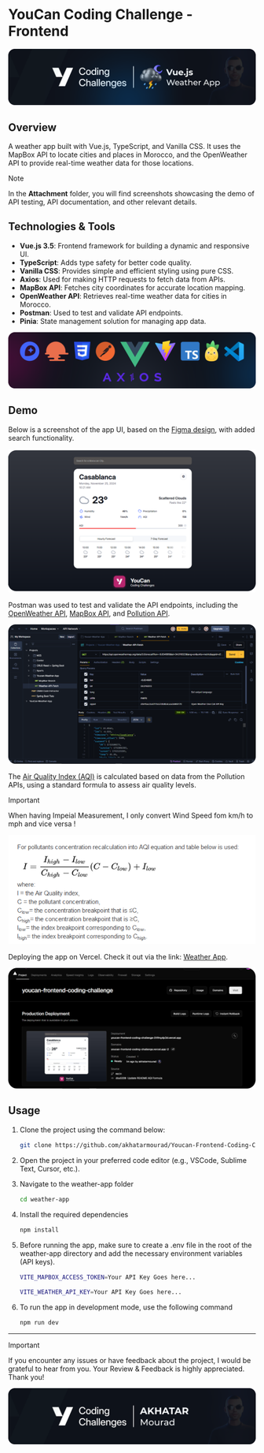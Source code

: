 # YouCan Coding Challenge - Frontend

![Project Banner](./Attatchments/Banner.png)

## Overview

A weather app built with Vue.js, TypeScript, and Vanilla CSS. It uses the MapBox API to locate cities and places in Morocco, and the OpenWeather API to provide real-time weather data for those locations.

> [!NOTE]
> In the **Attachment** folder, you will find screenshots showcasing the demo of API testing, API documentation, and other relevant details.

## Technologies & Tools

- **Vue.js 3.5**: Frontend framework for building a dynamic and responsive UI.
- **TypeScript**: Adds type safety for better code quality.
- **Vanilla CSS**: Provides simple and efficient styling using pure CSS.
- **Axios**: Used for making HTTP requests to fetch data from APIs.
- **MapBox API**: Fetches city coordinates for accurate location mapping.
- **OpenWeather API**: Retrieves real-time weather data for cities in Morocco.
- **Postman**: Used to test and validate API endpoints.
- **Pinia**: State management solution for managing app data.

![Project Technologies](./Attatchments/technologies.png)

## Demo

Below is a screenshot of the app UI, based on the [Figma design](https://www.figma.com/design/PsxrPS1Wor2Xx6wHQjeP5q/Weather-App?node-id=56-353&t=71XLlLSK4i0QQ8Xu-1), with added search functionality.

![Project Demo](./Attatchments/Overview.png)

Postman was used to test and validate the API endpoints, including the [OpenWeather API](https://openweathermap.org/api/one-call-3), [MapBox API](https://docs.mapbox.com/api/search/), and [Pollution API](https://openweathermap.org/api/air-pollution).

![Postamn & APIs](./Attatchments/Weather-API-Postman.png)

The [Air Quality Index (AQI)](https://openweathermap.org/air-pollution-index-levels) is calculated based on data from the Pollution APIs, using a standard formula to assess air quality levels.

> [!IMPORTANT]
> When having Impeial Measurement, I only convert Wind Speed fom km/h to mph and vice versa !

![AQI Formula](./Attatchments/AQI-Formula.png)

Deploying the app on Vercel. Check it out via the link: [Weather App](https://youcan-frontend-coding-challenge.vercel.app/).

![Vecel](./Attatchments/Vercel.png)

## Usage

1. Clone the project using the command below:

   ```bash
   git clone https://github.com/akhatarmourad/Youcan-Frontend-Coding-Challenge.git

2. Open the project in your preferred code editor (e.g., VSCode, Sublime Text, Cursor, etc.).

3. Navigate to the weather-app folder

   ```bash
   cd weather-app
   ```

4. Install the required dependencies

    ```bash
    npm install
    ```

5. Before running the app, make sure to create a .env file in the root of the weather-app directory and add the necessary environment variables (API keys).

    ```bash
   VITE_MAPBOX_ACCESS_TOKEN=Your API Key Goes here...
   ```

   ```bash
   VITE_WEATHER_API_KEY=Your API Key Goes here...
   ```

6. To run the app in development mode, use the following command

   ```bash
   npm run dev
   ```

---

> [!IMPORTANT]
> If you encounter any issues or have feedback about the project, I would be grateful to hear from you. Your Review & Feedback is highly appreciated. Thank you!

![Project Footer](./Attatchments/Footer.png)
